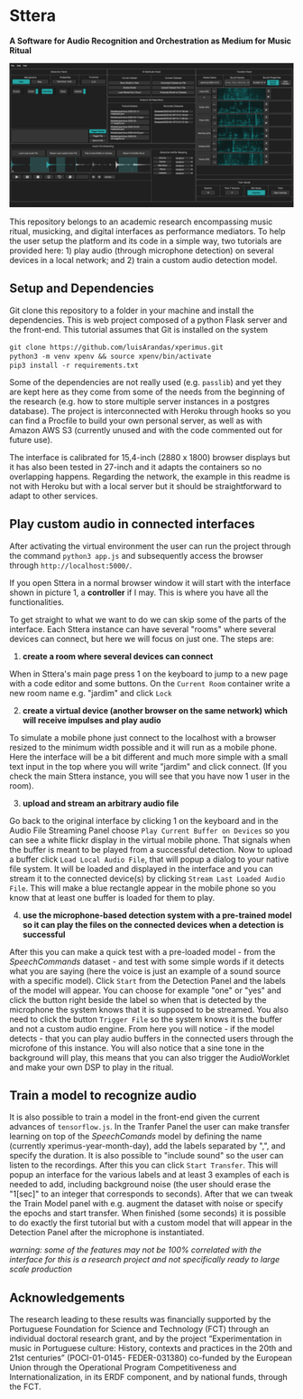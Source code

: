 # Sttera
**A Software for Audio Recognition and Orchestration as Medium for Music Ritual**

![sttera interface](sttera1.png)

This repository belongs to an academic research encompassing music ritual, musicking, and digital interfaces as performance mediators. To help the user setup the platform and its code in a simple way, two tutorials are provided here: 1) play audio (through microphone detection) on several devices in a local network; and 2) train a custom audio detection model.

## Setup and Dependencies

Git clone this repository to a folder in your machine and install the dependencies. This is web project composed of a python Flask server and the front-end. This tutorial assumes that Git is installed on the system

```
git clone https://github.com/luisArandas/xperimus.git
python3 -m venv xpenv && source xpenv/bin/activate
pip3 install -r requirements.txt
```

Some of the dependencies are not really used (e.g. `passlib`) and yet they are kept here as they come from some of the needs from the beginning of the research (e.g. how to store multiple server instances in a postgres database). The project is interconnected with Heroku through hooks so you can find a Procfile to build your own personal server, as well as with Amazon AWS S3 (currently unused and with the code commented out for future use).

The interface is calibrated for 15,4-inch (2880 x 1800) browser displays but it has also been tested in 27-inch and it adapts the containers so no overlapping happens. Regarding the network, the example in this readme is not with Heroku but with a local server but it should be straightforward to adapt to other services. 

## Play custom audio in connected interfaces

After activating the virtual environment the user can run the project through the command `python3 app.js` and subsequently access the browser through `http://localhost:5000/`.

If you open Sttera in a normal browser window it will start with the interface shown in picture 1, a **controller** if I may. This is where you have all the functionalities. 

To get straight to what we want to do we can skip some of the parts of the interface. Each Sttera instance can have several "rooms" where several devices can connect, but here we will focus on just one. The steps are: 

1) **create a room where several devices can connect**

When in Sttera's main page press 1 on the keyboard to jump to a new page with a code editor and some buttons. On the `Current Room` container write a new room name e.g. "jardim" and click `Lock`

2) **create a virtual device (another browser on the same network) which will receive impulses and play audio** 

To simulate a mobile phone just connect to the localhost with a browser resized to the minimum width possible and it will run as a mobile phone. Here the interface will be a bit different and much more simple with a small text input in the top where you will write "jardim" and click connect. (If you check the main Sttera instance, you will see that you have now 1 user in the room).

3) **upload and stream an arbitrary audio file**

Go back to the original interface by clicking 1 on the keyboard and in the Audio File Streaming Panel choose `Play Current Buffer on Devices` so you can see a white flickr display in the virtual mobile phone. That signals when the buffer is meant to be played from a successful detection. Now to upload a buffer click `Load Local Audio File`, that will popup a dialog to your native file system. It will be loaded and displayed in the interface and you can stream it to the connected device(s) by clicking `Stream Last Loaded Audio File`. This will make a blue rectangle appear in the mobile phone so you know that at least one buffer is loaded for them to play. 

4) **use the microphone-based detection system with a pre-trained model so it can play the files on the connected devices when a detection is successful**

After this you can make a quick test with a pre-loaded model - from the *SpeechCommands* dataset - and test with some simple words if it detects what you are saying (here the voice is just an example of a sound source with a specific model). Click `Start` from the Detection Panel and the labels of the model will appear. You can choose for example "one" or "yes" and click the button right beside the label so when that is detected by the microphone the system knows that it is supposed to be streamed. You also need to click the button `Trigger File` so the system knows it is the buffer and not a custom audio engine. From here you will notice - if the model detects - that you can play audio buffers in the connected users through the microfone of this instance. You will also notice that a sine tone in the background will play, this means that you can also trigger the AudioWorklet and make your own DSP to play in the ritual. 

## Train a model to recognize audio

It is also possible to train a model in the front-end given the current advances of `tensorflow.js`. In the Tranfer Panel the user can make transfer learning on top of the *SpeechComands* model by defining the name (currently xperimus-year-month-day), add the labels separated by ",", and specify the duration. It is also possible to "include sound" so the user can listen to the recordings. After this you can click `Start Transfer`. This will popup an interface for the various labels and at least 3 examples of each is needed to add, including background noise (the user should erase the "1[sec]" to an integer that corresponds to seconds). After that we can tweak the Train Model panel with e.g. augment the dataset with noise or specify the epochs and start transfer. When finished (some seconds) it is possible to do exactly the first tutorial but with a custom model that will appear in the Detection Panel after the microphone is instantiated. 

*warning: some of the features may not be 100% correlated with the interface for this is a research project and not specifically ready to large scale production*

## Acknowledgements

The research leading to these results was financially supported by the Portuguese Foundation for Science and Technology (FCT) through an individual doctoral research grant, and by the project “Experimentation in music in Portuguese culture: History, contexts and practices in the 20th and 21st centuries” (POCI-01-0145- FEDER-031380) co-funded by the European Union through the Operational Program Competitiveness and Internationalization, in its ERDF component, and by national funds, through the FCT.
